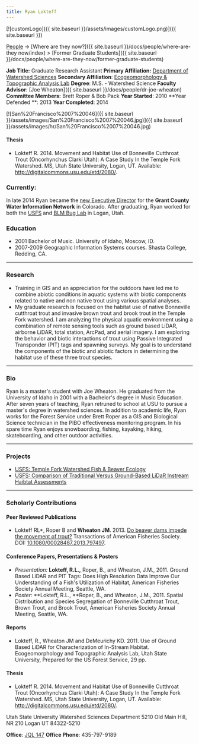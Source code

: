 ```yaml
---
title: Ryan Lokteff
---
```


[![customLogo]({{ site.baseurl }}/assets/images/customLogo.png)]({{ site.baseurl }})

[People]({{site.baseurl}}/docs/people/index) -> [Where are they now?]({{ site.baseurl }}/docs/people/where-are-they now/index) > [Former Graduate Students]({{ site.baseurl }}/docs/people/where-are-they-now/former-graduate-students)

**Job Title:** Graduate Research Assistant
**Primary Affiliation:** [Department of Watershed Sciences](http://www.cnr.usu.edu/wats)
**Secondary Affiliation**: [Ecogeomorphology & Topographic Analysis Lab](http://etal.joewheaton.org/a/joewheaton.org/et-al/)
**Degree**: M.S. - Watershed Science 
**Faculty Advisor**: [Joe Wheaton]({{ site.baseurl }}/docs/people/dr-joe-wheaton)
**Committee Members:** Brett Roper & Bob Pack
**Year Started**: 2010
**Year Defended **: 2013
**Year Completed**: 2014

[![San%20Francisco%2007%20046]({{ site.baseurl }}/assets/images/San%20Francisco%2007%20046.jpg)]({{ site.baseurl }}/assets/images/hr/San%20Francisco%2007%20046.jpg)

#### Thesis

- Lokteff R. 2014. Movement and Habitat Use of Bonneville Cutthroat Trout (Oncorhynchus Clarki Utah): A Case Study In the Temple Fork Watershed. MS, Utah State University, Logan, UT. Available: <http://digitalcommons.usu.edu/etd/2080/>.

### Currently:

In late 2014 Ryan became the [new Executive Director](http://www.skyhidailynews.com/news/14377826-113/lokteff-grand-county-gcwin) for the **Grant County Water Information Network** in Colorado. After graduating, Ryan worked for both the [USFS](http://www.fs.fed.us/biology/fishecology/emp/) and [BLM Bug Lab](http://www.usu.edu/buglab/) in Logan, Utah.

### Education

- 2001 Bachelor of Music. University of Idaho, Moscow, ID.
- 2007-2009 Geographic Information Systems courses. Shasta College, Redding, CA.

------

### Research

- Training in GIS and an appreciation for the outdoors have led me to combine abiotic conditions in aquatic systems with biotic components related to native and non native trout using various spatial analyses.  
- My graduate research is focused on the habitat use of native Bonneville cutthroat trout and invasive brown trout and brook trout in the Temple Fork watershed.  I am analyzing the physical aquatic environment using a combination of remote sensing tools such as ground based LiDAR, airborne LiDAR, total station, ArcPad, and aerial imagery.  I am exploring the behavior and biotic interactions of trout using Passive Integrated Transponder (PIT) tags and spawning surveys.  My goal is to understand the components of the biotic and abiotic factors in determining the habitat use of these three trout species.     

------

### Bio

Ryan is a master's student with Joe Wheaton.  He graduated from the University of Idaho in 2001 with a Bachelor's degree in Music Education.  After seven years of teaching, Ryan retruned to school at USU to pursue a master's degree in watershed sciences.  In addition to academic life, Ryan works for the Forest Service under Brett Roper as a GIS and Biological Science technician in the PIBO effectiveness monitoring program.  In his spare time Ryan enjoys snowbaording, fishing, kayaking, hiking, skateboarding, and other outdoor activities.

------

### Projects

- [USFS: Temple Fork Watershed Fish & Beaver Ecology](http://etal.joewheaton.org/projects/current-projects/usfs-temple-fork-watershed-fish-beaver-ecology)
- [USFS: Comparison of Traditional Versus Ground-Based LiDaR Instream Haibtat Assessments](http://etal.joewheaton.org/projects/past-projects/usfs-comparison-of-traditional-versus-ground-based-lidar-instream-haibtat-assessments)

------

### Scholarly Contributions

#### Peer Reviewed Publications

- Lokteff RL*, Roper B and **Wheaton JM**. 2013. [Do beaver dams impede the movement of trout?](https://www.researchgate.net/publication/262829535_Do_Beaver_Dams_Impede_the_Movement_of_Trout)  Transactions of American Fisheries Society. DOI: [10.1080/00028487.2013.797497](http://dx.doi.org/10.1080/00028487.2013.797497).

#### Conference Papers, Presentations & Posters

- *Presentation:* **Lokteff, R.L.,** Roper, B., and Wheaton, J.M., 2011. Ground Based LiDAR and PIT Tags: Does High Resolution Data Improve Our Understanding of a Fish's Utilization of Habitat, American Fisheries Society Annual Meeting, Seattle, WA.
- *Poster:* **Lokteff, R.L., **Roper, B., and Wheaton, J.M., 2011. Spatial Distribution and Species Segregation of Bonneville Cutthroat Trout, Brown Trout, and Brook Trout, American Fisheries Society Annual Meeting, Seattle, WA.

#### Reports

- Lokteff, R., Wheaton JM and DeMeurichy KD. 2011. Use of Ground Based LiDAR for Characterization of In-Stream Habitat.  Ecogeomorphology and Topographic Analysis Lab, Utah State University, Prepared for the US Forest Service, 29 pp.

#### Thesis

- Lokteff R. 2014. Movement and Habitat Use of Bonneville Cutthroat Trout (Oncorhynchus Clarki Utah): A Case Study In the Temple Fork Watershed. MS, Utah State University, Logan, UT. Available: <http://digitalcommons.usu.edu/etd/2080/>.

Utah State University
Watershed Sciences Department
5210 Old Main Hill, NR 210
Logan UT 84322-5210

**Office**:  [JQL 147](http://www.usu.edu/map/index.cfm?id=47)
**Office Phone**: 435-797-9189

